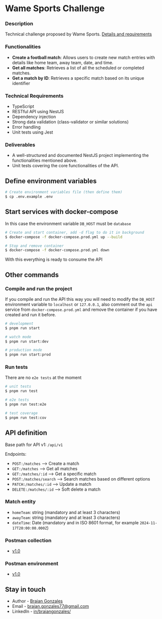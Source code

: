 # Wame Sports Challenge

### Description

Technical challenge proposed by Wame Sports. [Details and requirements](/docs/technical-interview-project.pdf)

### Functionalities

- __Create a football match__: Allows users to create new match entries with details like 
home team, away team, date, and time. 
- __Get all matches__: Retrieves a list of all the scheduled or completed matches. 
- __Get a match by ID__: Retrieves a specific match based on its unique identifier

### Technical Requirements

- TypeScript
- RESTful API using NestJS
- Dependency injection
- Strong data validation (class-validator or similar solutions)
- Error handling
- Unit tests using Jest

### Deliverables

- A well-structured and documented NestJS project implementing the functionalities 
mentioned above. 
- Unit tests covering the core functionalities of the API.

## Define environment variables

```bash
# Create environment variables file (then define them)
$ cp .env.example .env
```

## Start services with docker-compose

In this case the environment variable `DB_HOST` must be `database`

```bash
# Create and start container, add -d flag to do it in background
$ docker-compose -f docker-compose.prod.yml up --build

# Stop and remove container
$ docker-compose -f docker-compose.prod.yml down
```

With this everything is ready to consume the API

## Other commands

### Compile and run the project

If you compile and run the API this way you will need to modify the `DB_HOST` environment variable to `localhost` or `127.0.0.1`, also comment out the `api` service from `docker-compose.prod.yml` and remove the container if you have created and run it before.

```bash
# development
$ pnpm run start

# watch mode
$ pnpm run start:dev

# production mode
$ pnpm run start:prod
```

### Run tests

There are no `e2e tests` at the moment

```bash
# unit tests
$ pnpm run test

# e2e tests
$ pnpm run test:e2e

# test coverage 
$ pnpm run test:cov
```

## API definition
Base path for API v1: `/api/v1`

Endpoints:
- `POST:/matches` --> Create a match
- `GET:/matches` --> Get all matches
- `GET:/matches/:id` --> Get a specific match
- `POST:/matches/search` --> Search matches based on different options
- `PATCH:/matches/:id` --> Update a match
- `DELETE:/matches/:id` --> Soft delete a match

### Match entity
- `homeTeam`: string (mandatory and at least 3 characters)
- `awayTeam`: string (mandatory and at least 3 characters)
- `dateTime`: Date (mandatory and in ISO 8601 format, for example `2024-11-17T20:00:00.000Z`)

### Postman collection
- [v1.0](/docs/postman_collection_v1_0.json)

### Postman environment
- [v1.0](/docs/development.postman_environment_v1_0.json)

## Stay in touch

- Author - [Braian Gonzales](https://braiangonzales.vercel.app/)
- Email - [braian.gonzales77@gmail.com](mailto:braian.gonzales77@gmail.com)
- LinkedIn - [in/braiangonzales/](https://www.linkedin.com/in/braiangonzales/)
